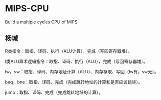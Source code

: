 # MIPS-CPU
Build a multiple cycles CPU of MIPS

## 杨城

R类指令：取指、译码、执行（ALU计算），完成（写回寄存器堆）。

I类ALU算术逻辑指令：取指、译码、执行（ALU），完成（写回寄存器堆）。

lw，sw：取指、译码、内存地址计算（ALU）、内存存取、写回（lw有，sw无）。

beq，bne：取指、译码、完成（完成跳转地址的计算和是否应该跳转）。

jump：取指、译码、完成（完成跳转地址的计算）。
